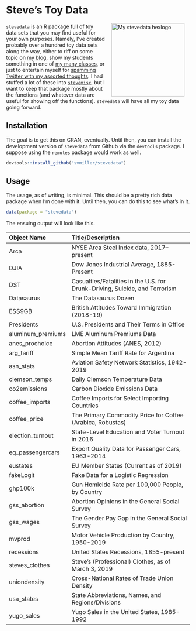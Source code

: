 
# Steve’s Toy Data

<img src="http://svmiller.com/images/stevedata-hexlogo.png" alt="My stevedata  hexlogo" align="right" width="200" style="padding: 0 15px; float: right;"/>

`stevedata` is an R package full of toy data sets that you may find
useful for your own purposes. Namely, I’ve created probably over a
hundred toy data sets along the way, either to riff on some topic on [my
blog](http://svmiller.com/blog), show my students something in one of
[my many classes](http://svmiller.com/teaching), or just to entertain
myself for [spamming Twitter with my assorted
thoughts](https://twitter.com/stevenvmiller). I had stuffed a lot of
these into [`stevemisc`](https://github.com/svmiller/stevemisc), but I
want to keep that package mostly about the functions (and whatever data
are useful for showing off the functions). `stevedata` will have all my
toy data going forward.

## Installation

The goal is to get this on CRAN, eventually. Until then, you can install
the development version of `stevedata` from Github via the `devtools`
package. I suppose using the `remotes` package would work as well.

``` r
devtools::install_github("svmiller/stevedata")
```

## Usage

The usage, as of writing, is minimal. This should be a pretty rich data
package when I’m done with it. Until then, you can do this to see what’s
in it.

``` r
data(package = "stevedata")
```

The ensuing output will look like this.

| **Object Name**    | **Title/Description**                                                       |
| :----------------- | :-------------------------------------------------------------------------- |
| Arca               | NYSE Arca Steel Index data, 2017–present                                    |
| DJIA               | Dow Jones Industrial Average, 1885-Present                                  |
| DST                | Casualties/Fatalities in the U.S. for Drunk-Driving, Suicide, and Terrorism |
| Datasaurus         | The Datasaurus Dozen                                                        |
| ESS9GB             | British Attitudes Toward Immigration (2018-19)                              |
| Presidents         | U.S. Presidents and Their Terms in Office                                   |
| aluminum\_premiums | LME Aluminum Premiums Data                                                  |
| anes\_prochoice    | Abortion Attitudes (ANES, 2012)                                             |
| arg\_tariff        | Simple Mean Tariff Rate for Argentina                                       |
| asn\_stats         | Aviation Safety Network Statistics, 1942-2019                               |
| clemson\_temps     | Daily Clemson Temperature Data                                              |
| co2emissions       | Carbon Dioxide Emissions Data                                               |
| coffee\_imports    | Coffee Imports for Select Importing Countries                               |
| coffee\_price      | The Primary Commodity Price for Coffee (Arabica, Robustas)                  |
| election\_turnout  | State-Level Education and Voter Turnout in 2016                             |
| eq\_passengercars  | Export Quality Data for Passenger Cars, 1963-2014                           |
| eustates           | EU Member States (Current as of 2019)                                       |
| fakeLogit          | Fake Data for a Logistic Regression                                         |
| ghp100k            | Gun Homicide Rate per 100,000 People, by Country                            |
| gss\_abortion      | Abortion Opinions in the General Social Survey                              |
| gss\_wages         | The Gender Pay Gap in the General Social Survey                             |
| mvprod             | Motor Vehicle Production by Country, 1950-2019                              |
| recessions         | United States Recessions, 1855-present                                      |
| steves\_clothes    | Steve’s (Professional) Clothes, as of March 3, 2019                         |
| uniondensity       | Cross-National Rates of Trade Union Density                                 |
| usa\_states        | State Abbreviations, Names, and Regions/Divisions                           |
| yugo\_sales        | Yugo Sales in the United States, 1985-1992                                  |
